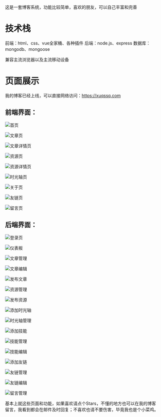 这是一套博客系统，功能比较简单，喜欢的朋友，可以自己丰富和完善

# 技术栈
前端：html、css、vue全家桶、各种插件
后端：node.js、express
数据库：mongodb、mongoose

兼容主流浏览器以及主流移动设备

# 页面展示

我的博客已经上线，可以直接网络访问：https://xuqssq.com

## 前端界面：
![首页](https://pic.xuqssq.com/blog/20200517/k4rImEc1tWIX.png)

![文章页](https://pic.xuqssq.com/blog/20200517/iRbSYT5PMg0J.png)

![文章详情页](https://pic.xuqssq.com/blog/20200517/tokSjBIwSNXU.png)

![资源页](https://pic.xuqssq.com/blog/20200517/RnXKpr0YrCQS.png)

![资源详情页](https://pic.xuqssq.com/blog/20200517/yBvbYCnHLxRn.png)

![时光轴页](https://pic.xuqssq.com/blog/20200517/hwjT0Ncrm4I6.png)

![关于页](https://pic.xuqssq.com/blog/20200517/7wGf9gmfAm0h.png)

![友链页](https://pic.xuqssq.com/blog/20200517/fEVKGUty3kP4.png)

![留言页](https://pic.xuqssq.com/blog/20200517/5yscImcSpeHF.png)

## 后端界面：
![登录页](https://pic.xuqssq.com/blog/20200517/jr5HEpvaNjkd.png)

![仪表板](https://pic.xuqssq.com/blog/20200517/HF2eK7WwV6oh.png)

![文章管理](https://pic.xuqssq.com/blog/20200517/rmxBQTQGu8sU.png)

![文章编辑](https://pic.xuqssq.com/blog/20200517/qkcgHMAmNVUp.png)

![发布文章](https://pic.xuqssq.com/blog/20200517/YzcoL4tastT7.png)

![资源管理](https://pic.xuqssq.com/blog/20200517/BfePe4bWQzCy.png)

![发布资源](https://pic.xuqssq.com/blog/20200517/hiMNdJ6rAuOj.png)

![添加时光轴](https://pic.xuqssq.com/blog/20200517/skTiCoyhuqQN.png)

![时光轴管理](https://pic.xuqssq.com/blog/20200517/dwYUPG6hdHxN.png)

![添加技能](https://pic.xuqssq.com/blog/20200517/2C79iduJoOTA.png)

![技能管理](https://pic.xuqssq.com/blog/20200517/NwDVM311XjqI.png)

![技能编辑](https://pic.xuqssq.com/blog/20200517/7F8kuFdYIjpz.png)

![添加友链](https://pic.xuqssq.com/blog/20200517/0VIo9rk0mJLI.png)

![友链管理](https://pic.xuqssq.com/blog/20200517/7hRtf4DOYQue.png)

![友链编辑](https://pic.xuqssq.com/blog/20200517/FRiik4G2VvVL.png)

![留言管理](https://pic.xuqssq.com/blog/20200517/V7nEWCc4VCCQ.png)


基本上就这些页面和功能，如果喜欢请点个Stars，不懂的地方也可以在我的博客留言，我看到都会在邮件及时回复；不喜欢也请不要伤害，毕竟我也是个小菜鸡。
